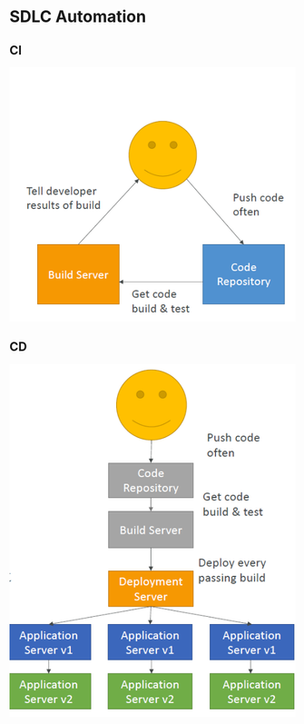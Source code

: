 # SDLC Automation

## CI
![Continuous Integration](images/ci.PNG)
## CD
![Continuous Delivery](images/cd.PNG)
